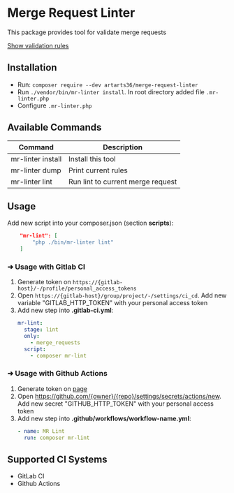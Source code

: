 # Merge Request Linter

This package provides tool for validate merge requests

[Show validation rules](docs/rules.md)

## Installation
* Run: `composer require --dev artarts36/merge-request-linter`
* Run `./vendor/bin/mr-linter install`. In root directory added file `.mr-linter.php`
* Configure `.mr-linter.php`

## Available Commands

| Command  | Description  |
| ------------ | ------------ |
| mr-linter install  | Install this tool  |
| mr-linter dump  | Print current rules  |
| mr-linter lint  | Run lint to current merge request  |

## Usage

Add new script into your composer.json (section **scripts**):

```json
    "mr-lint": [
        "php ./bin/mr-linter lint"
    ]
```

### ➜ Usage with Gitlab CI

1. Generate token on `https://{gitlab-host}/-/profile/personal_access_tokens`
2. Open `https://{gitlab-host}/group/project/-/settings/ci_cd`. Add new variable "GITLAB_HTTP_TOKEN" with your personal access token
3. Add new step into **.gitlab-ci.yml**:
   ```yml
   mr-lint:
     stage: lint
     only:
       - merge_requests
     script:
       - composer mr-lint
   ```

### ➜ Usage with Github Actions

1. Generate token on [page](https://github.com/settings/tokens/new)
2. Open https://github.com/{owner}/{repo}/settings/secrets/actions/new. Add new secret "GITHUB_HTTP_TOKEN" with your personal access token
3. Add new step into **.github/workflows/workflow-name.yml**:
    ```yml
    - name: MR Lint
      run: composer mr-lint
    ```

## Supported CI Systems

* GitLab CI
* Github Actions

